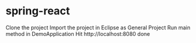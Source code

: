 # spring-react

Clone the project 
Import the project in Eclipse as General Project
Run main method in DemoApplication 
Hit http://localhost:8080
done
